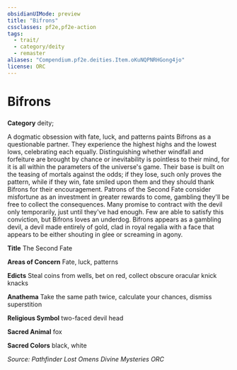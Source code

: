 ```yaml
---
obsidianUIMode: preview
title: "Bifrons"
cssclasses: pf2e,pf2e-action
tags:
  - trait/
  - category/deity
  - remaster
aliases: "Compendium.pf2e.deities.Item.oKuNQPNRHGong4jo"
license: ORC
---
```

# Bifrons

### 

**Category** deity; 




A dogmatic obsession with fate, luck, and patterns paints Bifrons as a questionable partner. They experience the highest highs and the lowest lows, celebrating each equally. Distinguishing whether windfall and forfeiture are brought by chance or inevitability is pointless to their mind, for it is all within the parameters of the universe's game. Their base is built on the teasing of mortals against the odds; if they lose, such only proves the pattern, while if they win, fate smiled upon them and they should thank Bifrons for their encouragement. Patrons of the Second Fate consider misfortune as an investment in greater rewards to come, gambling they'll be free to collect the consequences. Many promise to contract with the devil only temporarily, just until they've had enough. Few are able to satisfy this conviction, but Bifrons loves an underdog. Bifrons appears as a gambling devil, a devil made entirely of gold, clad in royal regalia with a face that appears to be either shouting in glee or screaming in agony.

**Title** The Second Fate

**Areas of Concern** Fate, luck, patterns

**Edicts** Steal coins from wells, bet on red, collect obscure oracular knick knacks

**Anathema** Take the same path twice, calculate your chances, dismiss superstition

**Religious Symbol** two-faced devil head

**Sacred Animal** fox

**Sacred Colors** black, white

*Source: Pathfinder Lost Omens Divine Mysteries*
*ORC*